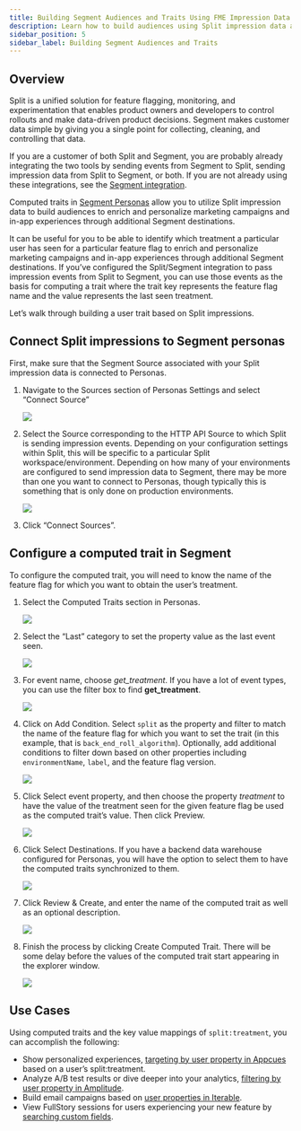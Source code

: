 ```yaml
---
title: Building Segment Audiences and Traits Using FME Impression Data
description: Learn how to build audiences using Split impression data and Segment personas.
sidebar_position: 5
sidebar_label: Building Segment Audiences and Traits
---
```


## Overview

Split is a unified solution for feature flagging, monitoring, and experimentation that enables product owners and developers to control rollouts and make data-driven product decisions. Segment makes customer data simple by giving you a single point for collecting, cleaning, and controlling that data.

If you are a customer of both Split and Segment, you are probably already integrating the two tools by sending events from Segment to Split, sending impression data from Split to Segment, or both. If you are not already using these integrations, see the [Segment integration](/docs/feature-management-experimentation/integrations/segment). 

Computed traits in [Segment Personas](https://segment.com/product/twilio-engage/) allow you to utilize Split impression data to build audiences to enrich and personalize marketing campaigns and in-app experiences through additional Segment destinations.

It can be useful for you to be able to identify which treatment a particular user has seen for a particular feature flag to enrich and personalize marketing campaigns and in-app experiences through additional Segment destinations. If you’ve configured the Split/Segment integration to pass impression events from Split to Segment, you can use those events as the basis for computing a trait where the trait key represents the feature flag name and the value represents the last seen treatment.

Let’s walk through building a user trait based on Split impressions.

## Connect Split impressions to Segment personas

First, make sure that the Segment Source associated with your Split impression data is connected to Personas.

1. Navigate to the Sources section of Personas Settings and select “Connect Source”
   
   ![](../static/segment-personas.png)

1. Select the Source corresponding to the HTTP API Source to which Split is sending impression events. Depending on your configuration settings within Split, this will be specific to a particular Split workspace/environment.  Depending on how many of your environments are configured to send impression data to Segment, there may be more than one you want to connect to Personas, though typically this is something that is only done on production environments.
   
   ![](../static/connect-sources.png)

1. Click “Connect Sources”.

## Configure a computed trait in Segment

To configure the computed trait, you will need to know the name of the feature flag for which you want to obtain the user’s treatment.

1. Select the Computed Traits section in Personas.

   ![](../static/segment-personas-traits.png)

1. Select the “Last” category to set the property value as the last event seen.

   ![](../static/segment-last-trait.png)

1. For event name, choose *get_treatment*. If you have a lot of event types, you can use the filter box to find **get_treatment**.

   ![](../static/segment-configure-trait.png)

1. Click on Add Condition. Select `split` as the property and filter to match the name of the feature flag for which you want to set the trait (in this example, that is `back_end_roll_algorithm`). Optionally, add additional conditions to filter down based on other properties including `environmentName`, `label`, and the feature flag version.

   ![](../static/segment-conditions.png)

1. Click Select event property, and then choose the property *treatment* to have the value of the treatment seen for the given feature flag be used as the computed trait’s value. Then click Preview.

   ![](../static/segment-preview-trait.png)

1. Click Select Destinations. If you have a backend data warehouse configured for Personas, you will have the option to select them to have the computed traits synchronized to them.
   
   ![](../static/segment-connect-destinations.png)

1. Click Review & Create, and enter the name of the computed trait as well as an optional description.

   ![](../static/segment-review-trait.png)

1. Finish the process by clicking Create Computed Trait. There will be some delay before the values of the computed trait start appearing in the explorer window.

   ![](../static/segment-traits.png)

## Use Cases

Using computed traits and the key value mappings of `split:treatment`, you can accomplish the following:

* Show personalized experiences, [targeting by user property in Appcues](https://docs.appcues.com/en_US/user-experiences-targeting/targeting-by-user-property) based on a user’s split:treatment.
* Analyze A/B test results or dive deeper into your analytics, [filtering by user property in Amplitude](https://amplitude.com/docs/get-started/analyze-a-b-test-results#how-many-user-properties-should-i-send). 
* Build email campaigns based on [user properties in Iterable](https://support.iterable.com/hc/en-us/articles/204780539-Segmentation-Overview).
* View FullStory sessions for users experiencing your new feature by [searching custom fields](https://help.fullstory.com/hc/en-us/articles/360020828613-How-to-Search-Custom-User-Data).